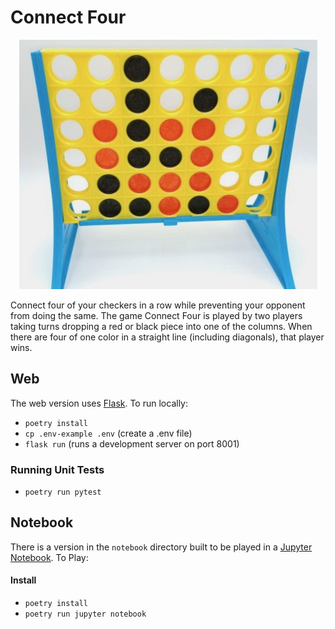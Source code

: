 # Connect Four
<p align="center" width="100%">
<img src="c4.jpg">
</p>

Connect four of your checkers in a row while preventing your opponent from doing the same.  The game Connect Four is played by two players taking turns dropping a red or black piece into one of the columns.  When there are four of one color in a straight line (including diagonals), that player wins.

## Web
The web version uses [Flask](https://flask.palletsprojects.com/en/2.2.x/).  To run locally:

* `poetry install`
* `cp .env-example .env`  (create a .env file)
* `flask run`  (runs a development server on port 8001)

### Running Unit Tests
* `poetry run pytest`

## Notebook
There is a version in the `notebook` directory built to be played in a [Jupyter Notebook](https://github.com/jupyter/notebook).  To Play:
#### Install
* `poetry install`
* `poetry run jupyter notebook`